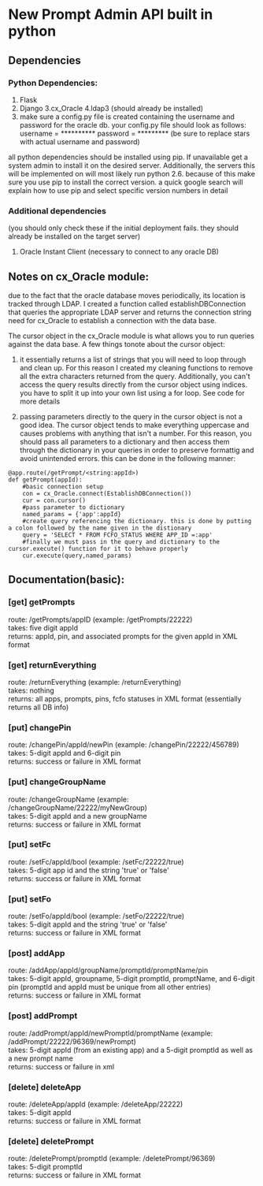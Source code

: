 # New Prompt Admin API built in python

## Dependencies

### Python Dependencies:
1. Flask
2. Django
3.cx_Oracle
4.ldap3 (should already be installed)
5. make sure a config.py file is created containing the username and password for the oracle db.
your config.py file should look as follows:
    username = **********
    password =  *********
(be sure to replace stars with actual username and password)

all python dependencies should be installed using pip. If unavailable get a system admin to install it on the desired server. Additionally, the servers this will be implemented on
will most likely run python 2.6. because of this make sure you use pip to install the correct version. a quick google search will explain how to use pip and select
specific version numbers in detail

### Additional dependencies
(you should only check these if the initial deployment fails. they should already be installed on the target server)

1. Oracle Instant Client (necessary to connect to any oracle DB)


## Notes on cx_Oracle module:
due to the fact that the oracle database moves periodically, its location is tracked through LDAP. I created a function called establishDBConnection that queries the appropriate LDAP server and
returns the connection string need for cx_Oracle to establish a connection with the data base.

The cursor object in the cx_Oracle module is what allows you to run queries against the data base. A few things tonote about the cursor object:
1. it essentially returns a list of strings that you will need to loop through and clean up. For this reason I created my cleaning functions to remove 
all the extra characters returned from the query. Additionally, you can't access the query results directly from the cursor object using indices. you have to split it up
into your own list using a for loop. See code for more details

2. passing parameters directly to the query in the cursor object is not a good idea. The cursor object tends to make everything uppercase and causes problems with
anything that isn't a number. For this reason, you should pass all parameters to a dictionary and then access them through the dictionary in your queries in order
to preserve formattig and avoid unintended errors. this can be done in the following manner:
```
@app.route(/getPrompt/<string:appId>)
def getPrompt(appId):
    #basic connection setup
    con = cx_Oracle.connect(EstablishDBConnection())
    cur = con.cursor()
    #pass parameter to dictionary
    named_params = {'app':appId}
    #create query referencing the dictionary. this is done by putting a colon followed by the name given in the distionary
    query = 'SELECT * FROM FCFO_STATUS WHERE APP_ID =:app'
    #finally we must pass in the query and dictionary to the cursor.execute() function for it to behave properly
    cur.execute(query,named_params)
```

## Documentation(basic):
### [get] getPrompts
route: /getPrompts/appID (example: /getPrompts/22222)  
takes: five digit appId  
returns: appId, pin, and associated prompts for the given appId in XML format

### [get] returnEverything
route: /returnEverything (example: /returnEverything)  
takes: nothing  
returns: all apps, prompts, pins, fcfo statuses in XML format (essentially returns all DB info)


### [put] changePin
route: /changePin/appId/newPin (example: /changePin/22222/456789)  
takes: 5-digit appId and 6-digit pin  
returns: success or failure in XML format

### [put] changeGroupName
route: /changeGroupName (example: /changeGroupName/22222/myNewGroup)  
takes:  5-digit appId and a new groupName  
returns: success or failure in XML format

### [put] setFc
route: /setFc/appId/bool (example: /setFc/22222/true)  
takes: 5-digit app id and the string 'true' or 'false'  
returns: success or failure in XML format

### [put] setFo
route: /setFo/appId/bool (example: /setFo/22222/true)  
takes: 5-digit appId and the string 'true' or 'false'  
returns: success or failure in XML format


### [post] addApp
route: /addApp/appId/groupName/promptId/promptName/pin  
takes: 5-digit appId, groupname, 5-digit promptId, promptName, and 6-digit pin (promptId and appId must be unique from all other entries)  
returns: success or failure in XML format

### [post] addPrompt
route: /addPrompt/appId/newPromptId/promptName (example: /addPrompt/22222/96369/newPrompt)  
takes: 5-digit appId (from an existing app) and a 5-digit promptId as well as a new prompt name  
returns: success or failure in xml


### [delete] deleteApp
route: /deleteApp/appId (example: /deleteApp/22222)  
takes: 5-digit appId  
returns: success or failure in XML format

### [delete] deletePrompt
route: /deletePrompt/promptId (example: /deletePrompt/96369)  
takes: 5-digit promptId  
returns: success or failure in XML format
